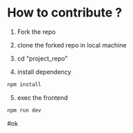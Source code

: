# How to contribute ?
1. Fork the repo

2. clone the forked repo in local machine

3. cd "project_repo"

4. install dependency
```bash
npm install
```

5. exec the frontend 
```bash
npm run dev
```

#ok
